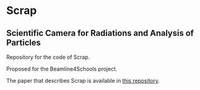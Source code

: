 # Scrap
## Scientific Camera for Radiations and Analysis of Particles

Repository for the code of Scrap.

Proposed for the Beamline4Schools project.

The paper that describes Scrap is available in [this repository]().
